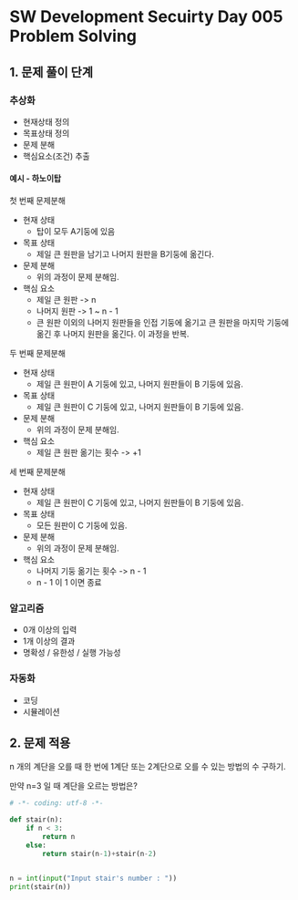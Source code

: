 # SW Development Secuirty Day 005 Problem Solving

## 1. 문제 풀이 단계

### 추상화

* 현재상태 정의
* 목표상태 정의
* 문제 분해
* 핵심요소(조건) 추출

#### 예시 - 하노이탑

첫 번째 문제분해

* 현재 상태
  * 탑이 모두 A기둥에 있음
* 목표 상태
  * 제일 큰 원판을 남기고 나머지 원판을 B기둥에 옮긴다.
* 문제 분해
  * 위의 과정이 문제 분해임.
* 핵심 요소
  * 제일 큰 원판 -> n
  * 나머지 원판 -> 1 ~ n - 1
  * 큰 원판 이외의 나머지 원판들을 인접 기둥에 옮기고 큰 원판을 마지막 기둥에 옮긴 후 나머지 원판을 옮긴다. 이 과정을 반복.

두 번째 문제분해

* 현재 상태
  * 제일 큰 원판이 A 기둥에 있고, 나머지 원판들이 B 기둥에 있음.
* 목표 상태
  * 제일 큰 원판이 C 기둥에 있고, 나머지 원판들이 B 기둥에 있음.
* 문제 분해
  * 위의 과정이 문제 분해임.
* 핵심 요소
  * 제일 큰 원판 옮기는 횟수 -> +1

세 번째 문제분해

* 현재 상태
  * 제일 큰 원판이 C 기둥에 있고, 나머지 원판들이 B 기둥에 있음.
* 목표 상태
  * 모든 원판이 C 기둥에 있음.
* 문제 분해
  * 위의 과정이 문제 분해임.
* 핵심 요소
  * 나머지 기둥 옮기는 횟수 -> n - 1
  * n - 1 이 1 이면 종료

### 알고리즘

* 0개 이상의 입력
* 1개 이상의 결과
* 명확성 / 유한성 / 실행 가능성

### 자동화

* 코딩
* 시뮬레이션

## 2. 문제 적용

n 개의 계단을 오를 때 한 번에 1계단 또는 2계단으로 오를 수 있는 방법의 수 구하기.

만약 n=3 일 때 계단을 오르는 방법은?

```python
# -*- coding: utf-8 -*-

def stair(n):
    if n < 3:
        return n
    else:
        return stair(n-1)+stair(n-2)


n = int(input("Input stair's number : "))
print(stair(n))

```
